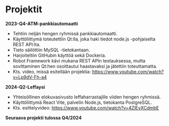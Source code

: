 # Projektit

**2023-Q4-ATM-pankkiautomaatti** 
- Tehtiin neljän hengen ryhmissä pankkiautomaatti.
- Käyttöliittymä toteutettiin Qt:lla, joka haki tiedot node.js -pohjaiselta REST API:lta.
- Tieto säilöttiin MySQL -tietokantaan.
- Harjoiteltiin GitHubin käyttöä sekä Dockeria.
- Robot Framework kävi mukana REST APIn testauksessa, mutta sovittaminen Qt:hen osoittautui haastavaksi ja jätettiin toteuttamatta. 
- Kts. video, missä esitellään projektia: https://www.youtube.com/watch?v=Lp9dV-Fh-a4

**2024-Q2-Leffaysi**
- Yhteisöllinen elokuvasivusto leffaharrastajille viiden hengen ryhmissä.
- Käyttöliittymä React Vite, palvelin Node.js, tietokanta PostgreSQL.
- Kts. esittelyvideo: https://www.youtube.com/watch?v=4ZlEyXCdmbE

**Seuraava projekti tulossa Q4/2024** 
